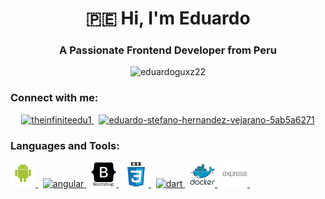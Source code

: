<h1 align="center">🇵🇪 Hi, I'm Eduardo</h1>
<h3 align="center">A Passionate Frontend Developer from Peru</h3>

<p align="center">
  <img src="https://komarev.com/ghpvc/?username=eduardoguxz22&label=Profile%20views&color=0e75b6&style=flat" alt="eduardoguxz22" />
</p>

<h3 align="left">Connect with me:</h3>
<p align="center">
  <a href="https://twitter.com/theinfiniteedu1" target="blank">
    <img src="https://raw.githubusercontent.com/rahuldkjain/github-profile-readme-generator/master/src/images/icons/Social/twitter.svg" alt="theinfiniteedu1" height="30" width="40" />
  </a>
  &nbsp;
  <a href="https://linkedin.com/in/eduardo-stefano-hernandez-vejarano-5ab5a6271" target="blank">
    <img src="https://raw.githubusercontent.com/rahuldkjain/github-profile-readme-generator/master/src/images/icons/Social/linked-in-alt.svg" alt="eduardo-stefano-hernandez-vejarano-5ab5a6271" height="30" width="40" />
  </a>
</p>

<h3 align="left">Languages and Tools:</h3>
<p align="left">
  <a href="https://developer.android.com" target="blank" rel="noreferrer">
    <img src="https://raw.githubusercontent.com/devicons/devicon/master/icons/android/android-original-wordmark.svg" alt="android" width="40" height="40" />
  </a>
  &nbsp;
  <a href="https://angular.io" target="blank" rel="noreferrer">
    <img src="https://angular.io/assets/images/logos/angular/angular.svg" alt="angular" width="40" height="40" />
  </a>
  &nbsp;
  <a href="https://getbootstrap.com" target="blank" rel="noreferrer">
    <img src="https://raw.githubusercontent.com/devicons/devicon/master/icons/bootstrap/bootstrap-plain-wordmark.svg" alt="bootstrap" width="40" height="40" />
  </a>
  &nbsp;
  <a href="https://www.w3schools.com/css/" target="blank" rel="noreferrer">
    <img src="https://raw.githubusercontent.com/devicons/devicon/master/icons/css3/css3-original-wordmark.svg" alt="css3" width="40" height="40" />
  </a>
  &nbsp;
  <a href="https://dart.dev" target="blank" rel="noreferrer">
    <img src="https://www.vectorlogo.zone/logos/dartlang/dartlang-icon.svg" alt="dart" width="40" height="40" />
  </a>
  &nbsp;
  <a href="https://www.docker.com/" target="blank" rel="noreferrer">
    <img src="https://raw.githubusercontent.com/devicons/devicon/master/icons/docker/docker-original-wordmark.svg" alt="docker" width="40" height="40" />
  </a>
  &nbsp;
  <a href="https://expressjs.com" target="blank" rel="noreferrer">
    <img src="https://raw.githubusercontent.com/devicons/devicon/master/icons/express/express-original-wordmark.svg" alt="express" width="40" height="40" />
  </a>
  &nbsp;
  <a href="https://www.figma.com/" target="blank" rel="noreferrer">
    <img src="https://www.vectorlogo.zone/logos/figma/figma
